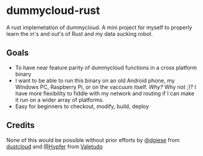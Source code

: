 # dummycloud-rust
A rust implemetation of dummycloud.
A mini project for myself to properly learn the in's and out's of Rust and my data sucking robot.

## Goals
- To have near feature parity of dummycloud functions in a cross platform binary
- I want to be able to run this binary on an old Android phone, my Windows PC, Raspberry Pi, or on the vaccuum itself.
    _Why?_ Why not ;)? I have more flexibility to fiddle with my network and routing if I can make it run on a wider array of platforms.
- Easy for beginners to checkout, modify, build, deploy

## Credits
None of this would be possible without prior efforts by [@dgiese](https://github.com/dgiese/) from [dustcloud](https://github.com/dgiese/dustcloud) and [@Hypfer](https://github.com/Hypfer/) from [Valetudo](https://github.com/Hypfer/Valetudo)
